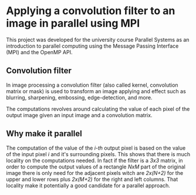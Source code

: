 # Applying a convolution filter to an image in parallel using MPI
This project was developed for the university course Parallel Systems as an introduction to parallel
computing using the Message Passing Interface (MPI) and the OpenMP API.

## Convolution filter
In image processing a convolution filter (also called kernel, convolution matrix or mask) is used to transform
an image applying and effect such as blurring, sharpening, embossing, edge-detection, and more.

The computations revolves around calculating the value of each pixel of the output image given an input image
and a convolution matrix.

## Why make it parallel
The computation of the value of the *i-th* output pixel is based on the value of the input pixel *i* and it's
surrounding pixels. This shows that there is much locality on the computations needed. In fact if the filter is
a *3x3* matrix, in order to compute the output values of a rectangle *NxM* part of the original image there is
only need for the adjacent pixels witch are *2x(N+2)* for the upper and lower rows plus *2x(M+2)* for the
right and left columns. That locality make it potentially a good candidate for a parallel approach.
